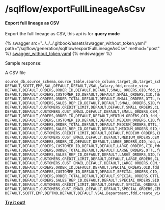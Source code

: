 # /sqlflow/exportFullLineageAsCsv

#### Export full lineage as CSV

Export the full lineage as CSV, this api is for **query mode**

{% swagger src="../../../.gitbook/assets/swagger_without_token.yaml" path="/sqlflow/generation/sqlflow/exportFullLineageAsCsv" method="post" %}
[swagger_without_token.yaml](../../../.gitbook/assets/swagger_without_token.yaml)
{% endswagger %}

Sample response:

A CSV file&#x20;

```csv
source_db,source_schema,source_table,source_column,target_db,target_schema,target_table,target_column,relation_type,effect_type
DEFAULT,SCOTT,EMP,SAL,DEFAULT,DEFAULT,VSAL,Salary,fdd,create_view
DEFAULT,DEFAULT,ORDERS,ORDER_ID,DEFAULT,DEFAULT,SMALL_ORDERS,OID,fdd,insert
DEFAULT,DEFAULT,ORDERS,CUSTOMER_ID,DEFAULT,DEFAULT,SMALL_ORDERS,CID,fdd,insert
DEFAULT,DEFAULT,ORDERS,ORDER_TOTAL,DEFAULT,DEFAULT,SMALL_ORDERS,OTTL,fdd,insert
DEFAULT,DEFAULT,ORDERS,SALES_REP_ID,DEFAULT,DEFAULT,SMALL_ORDERS,SID,fdd,insert
DEFAULT,DEFAULT,CUSTOMERS,CREDIT_LIMIT,DEFAULT,DEFAULT,SMALL_ORDERS,CL,fdd,insert
DEFAULT,DEFAULT,CUSTOMERS,CUST_EMAIL,DEFAULT,DEFAULT,SMALL_ORDERS,CEM,fdd,insert
DEFAULT,DEFAULT,ORDERS,ORDER_ID,DEFAULT,DEFAULT,MEDIUM_ORDERS,OID,fdd,insert
DEFAULT,DEFAULT,ORDERS,CUSTOMER_ID,DEFAULT,DEFAULT,MEDIUM_ORDERS,CID,fdd,insert
DEFAULT,DEFAULT,ORDERS,ORDER_TOTAL,DEFAULT,DEFAULT,MEDIUM_ORDERS,OTTL,fdd,insert
DEFAULT,DEFAULT,ORDERS,SALES_REP_ID,DEFAULT,DEFAULT,MEDIUM_ORDERS,SID,fdd,insert
DEFAULT,DEFAULT,CUSTOMERS,CREDIT_LIMIT,DEFAULT,DEFAULT,MEDIUM_ORDERS,CL,fdd,insert
DEFAULT,DEFAULT,CUSTOMERS,CUST_EMAIL,DEFAULT,DEFAULT,MEDIUM_ORDERS,CEM,fdd,insert
DEFAULT,DEFAULT,ORDERS,ORDER_ID,DEFAULT,DEFAULT,LARGE_ORDERS,OID,fdd,insert
DEFAULT,DEFAULT,ORDERS,CUSTOMER_ID,DEFAULT,DEFAULT,LARGE_ORDERS,CID,fdd,insert
DEFAULT,DEFAULT,ORDERS,ORDER_TOTAL,DEFAULT,DEFAULT,LARGE_ORDERS,OTTL,fdd,insert
DEFAULT,DEFAULT,ORDERS,SALES_REP_ID,DEFAULT,DEFAULT,LARGE_ORDERS,SID,fdd,insert
DEFAULT,DEFAULT,CUSTOMERS,CREDIT_LIMIT,DEFAULT,DEFAULT,LARGE_ORDERS,CL,fdd,insert
DEFAULT,DEFAULT,CUSTOMERS,CUST_EMAIL,DEFAULT,DEFAULT,LARGE_ORDERS,CEM,fdd,insert
DEFAULT,DEFAULT,ORDERS,ORDER_ID,DEFAULT,DEFAULT,SPECIAL_ORDERS,OID,fdd,insert
DEFAULT,DEFAULT,ORDERS,CUSTOMER_ID,DEFAULT,DEFAULT,SPECIAL_ORDERS,CID,fdd,insert
DEFAULT,DEFAULT,ORDERS,ORDER_TOTAL,DEFAULT,DEFAULT,SPECIAL_ORDERS,OTTL,fdd,insert
DEFAULT,DEFAULT,ORDERS,SALES_REP_ID,DEFAULT,DEFAULT,SPECIAL_ORDERS,SID,fdd,insert
DEFAULT,DEFAULT,CUSTOMERS,CREDIT_LIMIT,DEFAULT,DEFAULT,SPECIAL_ORDERS,CL,fdd,insert
DEFAULT,DEFAULT,CUSTOMERS,CUST_EMAIL,DEFAULT,DEFAULT,SPECIAL_ORDERS,CEM,fdd,insert
DEFAULT,SCOTT,EMP,DEPTNO,DEFAULT,DEFAULT,VSAL,Department,fdd,create_view
```

[**Try it out!**](../../swagger-ui.md)
